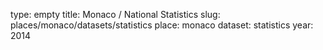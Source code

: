 type: empty
title: Monaco / National Statistics
slug: places/monaco/datasets/statistics
place: monaco
dataset: statistics
year: 2014
